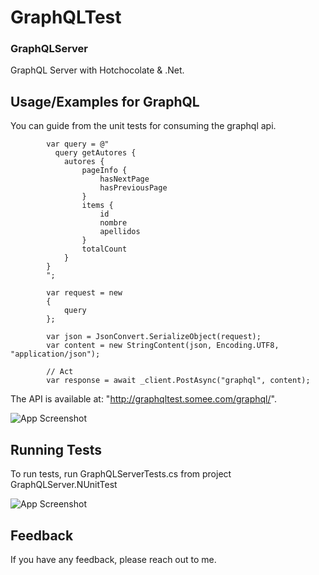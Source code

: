 
# GraphQLTest

### GraphQLServer ###
GraphQL Server with Hotchocolate & .Net.

## Usage/Examples for GraphQL
You can guide from the unit tests for consuming the graphql api.

            var query = @"
              query getAutores {
                autores {
                    pageInfo {
                        hasNextPage
                        hasPreviousPage
                    }
                    items {
                        id
                        nombre
                        apellidos
                    }
                    totalCount
                }
            }
            ";

            var request = new
            {
                query
            };

            var json = JsonConvert.SerializeObject(request);
            var content = new StringContent(json, Encoding.UTF8, "application/json");

            // Act
            var response = await _client.PostAsync("graphql", content);

The API is available at: "http://graphqltest.somee.com/graphql/".

![App Screenshot](https://res.cloudinary.com/imgresd/image/upload/v1695431017/Github/exampleBanana_sgkszv.png)
## Running Tests

To run tests, run GraphQLServerTests.cs from project GraphQLServer.NUnitTest

![App Screenshot](https://res.cloudinary.com/imgresd/image/upload/v1695431146/Github/testsGraphql_amolkl.png)


## Feedback

If you have any feedback, please reach out to me.

